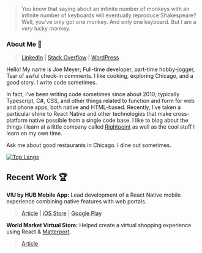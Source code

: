 
> You know that saying about an infinite number of monkeys with an infinite number of keyboards will eventually reproduce Shakespeare? Well, you’ve only got one monkey. And only one keyboard. But I am a _very_ lucky monkey.

### About Me 👋

> [LinkedIn](https://www.linkedin.com/) | [Stack Overflow](https://stackoverflow.com/users/4597704/joe) | [WordPress](https://iwritecodesometimes.net/)

Hello! My name is Joe Meyer; Full-time developer, part-time hobby-jogger, Tsar of awful check-in comments. I like cooking, exploring Chicago, and a good story. I write code sometimes.

In fact, I’ve been writing code sometimes since about 2010; typically Typescript, C#, CSS, and other things related to function and form for web and phone apps, both native and HTML-based. Recently, I’ve taken a particular shine to React Native and other technologies that make cross-platform native possible from a single code base. I like to blog about the things I learn at a little company called [Rightpoint](https://www.rightpoint.com/) as well as the cool stuff I learn on my own time.

Ask me about good restaurants in Chicago. I dine out sometimes.

[![Top Langs](https://github-readme-stats.vercel.app/api/top-langs/?username=joem-rp&repo=github-readme-stats&layout=compact)](https://github.com/anuraghazra/github-readme-stats)


## Recent Work 🏆

**VIU by HUB Mobile App:** Lead development of a React Native mobile experience combining native features with web portals. 
> [Article](https://www.viubyhub.com/newsroom/press-releases/2023/06/viu-by-hub-revolutionizes-personal-insurance-management-with-launch-of-new-mobile-app) | [iOS Store](https://apps.apple.com/us/app/viu-by-hub-better-insurance/id1670498202) | [Google Play](https://play.google.com/store/apps/details?id=com.viubyhub.mobile&hl=en)

**World Market Virtual Store:** Helped create a virtual shopping experience using React & [Matterport](https://matterport.com/). 
>[Article](https://www.rightpoint.com/news/2020/11/18/cost-plus-world-market-taps-rightpoint-to-launch-virtual-holiday-store)


<!--
**JoeM-RP/JoeM-RP** is a ✨ _special_ ✨ repository because its `README.md` (this file) appears on your GitHub profile.

Here are some ideas to get you started:

- 🔭 I’m currently working on ...
- 🌱 I’m currently learning ...
- 👯 I’m looking to collaborate on ...
- 🤔 I’m looking for help with ...
- 💬 Ask me about ...
- 📫 How to reach me: ...
- 😄 Pronouns: ...
- ⚡ Fun fact: ...
-->

